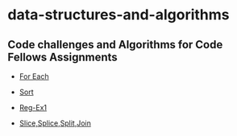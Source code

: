 # data-structures-and-algorithms

## Code challenges and Algorithms for Code Fellows Assignments

- [For Each](https://github.com/ekearm/data-structures-and-algorithms/tree/master/code-challenge/301/code-challenge-1)

- [Sort](https://github.com/ekearm/data-structures-and-algorithms/blob/master/code-challenge/301/code-challenge-3)
- [Reg-Ex1](https://github.com/ekearm/data-structures-and-algorithms/tree/master/code-challenge/301/code-challenge-4)
- [Slice,Splice,Split,Join](https://github.com/ekearm/data-structures-and-algorithms/blob/master/code-challenge/301/code-challenge-5/challenges-05.test.js)

